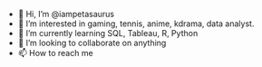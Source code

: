 - 👋 Hi, I’m @iampetasaurus
- 👀 I’m interested in gaming, tennis, anime, kdrama, data analyst.
- 🌱 I’m currently learning SQL, Tableau, R, Python
- 💞️ I’m looking to collaborate on anything
- 📫 How to reach me 

<!---
iampetasaurus/iampetasaurus is a ✨ special ✨ repository because its `README.md` (this file) appears on your GitHub profile.
You can click the Preview link to take a look at your changes.
--->
